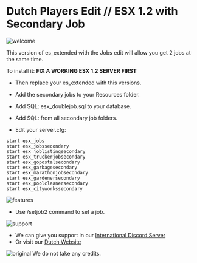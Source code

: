 # Dutch Players Edit // ESX 1.2 with Secondary Job
![welcome](https://www.dutch-players.nl/wp-content/uploads/2020/06/dutchplayers_welcome-1024x64.png)

This version of es_extended with the Jobs edit will allow you get 2 jobs at the same time.

To install it:
**FIX A WORKING ESX 1.2 SERVER FIRST**
- Then replace your es_extended with this versions.

- Add the secondary jobs to your Resources folder.

- Add SQL: esx_doublejob.sql to your database.

- Add SQL: from all secondary job folders.

- Edit your server.cfg:
```
start esx_jobs
start esx_jobssecondary
start esx_joblistingsecondary
start esx_truckerjobsecondary
start esx_gopostalsecondary
start esx_garbagesecondary 
start esx_marathonjobsecondary 
start esx_gardenersecondary 
start esx_poolcleanersecondary 
start esx_cityworkssecondary
```

![features](https://www.dutch-players.nl/wp-content/uploads/2020/06/dutchplayers_features.png)
- Use /setjob2 command to set a job.

![support](https://www.dutch-players.nl/wp-content/uploads/2020/06/dutchplayers_support.png)
- We can give you support in our [International Discord Server](https://www.dutch-players.nl/joindiscord)
- Or visit our [Dutch Website](https://www.dutch-players.nl/)

![original](https://www.dutch-players.nl/wp-content/uploads/2020/06/dutchplayers_original.png)
We do not take any credits.
